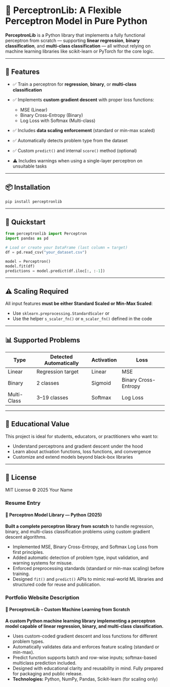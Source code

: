 # 🧠 PerceptronLib: A Flexible Perceptron Model in Pure Python

**PerceptronLib** is a Python library that implements a fully functional perceptron from scratch — supporting **linear regression**, **binary classification**, and **multi-class classification** — all without relying on machine learning libraries like scikit-learn or PyTorch for the core logic.

---

## 🚀 Features

* ✅ Train a perceptron for **regression**, **binary**, or **multi-class classification**
* ✅ Implements **custom gradient descent** with proper loss functions:

  * MSE (Linear)
  * Binary Cross-Entropy (Binary)
  * Log Loss with Softmax (Multi-class)
* ✅ Includes **data scaling enforcement** (standard or min-max scaled)
* ✅ Automatically detects problem type from the dataset
* ✅ Custom `predict()` and internal `score()` method (optional)
* ⚠️ Includes warnings when using a single-layer perceptron on unsuitable tasks

---

## 📦 Installation

```bash
pip install perceptronlib
```

---

## 🥪 Quickstart

```python
from perceptronlib import Perceptron
import pandas as pd

# Load or create your DataFrame (last column = target)
df = pd.read_csv("your_dataset.csv")

model = Perceptron()
model.fit(df)
predictions = model.predict(df.iloc[:, :-1])
```

---

## ⚠️ Scaling Required

All input features **must be either Standard Scaled or Min-Max Scaled**:

* Use `sklearn.preprocessing.StandardScaler` or
* Use the helper `s_scaler_fn()` or `m_scaler_fn()` defined in the code

---

## 📊 Supported Problems

| Type        | Detected Automatically | Activation | Loss                 |
| ----------- | ---------------------- | ---------- | -------------------- |
| Linear      | Regression target      | Linear     | MSE                  |
| Binary      | 2 classes              | Sigmoid    | Binary Cross-Entropy |
| Multi-Class | 3–19 classes           | Softmax    | Log Loss             |

---

## 🧠 Educational Value

This project is ideal for students, educators, or practitioners who want to:

* Understand perceptrons and gradient descent under the hood
* Learn about activation functions, loss functions, and convergence
* Customize and extend models beyond black-box libraries

---

## 📄 License

MIT License © 2025 Your Name

### Resume Entry

#### 🧠 Perceptron Model Library — Python (2025)

**Built a complete perceptron library from scratch** to handle regression, binary, and multi-class classification problems using custom gradient descent algorithms.

* Implemented MSE, Binary Cross-Entropy, and Softmax Log Loss from first principles.
* Added automatic detection of problem type, input validation, and warning systems for misuse.
* Enforced preprocessing standards (standard or min-max scaling) before training.
* Designed `fit()` and `predict()` APIs to mimic real-world ML libraries and structured code for reuse and publication.

### Portfolio Website Description

#### 🧠 PerceptronLib – Custom Machine Learning from Scratch

**A custom Python machine learning library implementing a perceptron model capable of linear regression, binary, and multi-class classification.**

* Uses custom-coded gradient descent and loss functions for different problem types.
* Automatically validates data and enforces feature scaling (standard or min-max).
* Predict function supports batch and row-wise inputs; softmax-based multiclass prediction included.
* Designed with educational clarity and reusability in mind. Fully prepared for packaging and public release.
* **Technologies:** Python, NumPy, Pandas, Scikit-learn (for scaling only)
